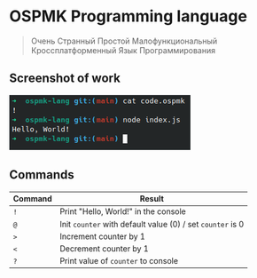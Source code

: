 # OSPMK Programming language

> Очень Странный Простой Малофункциональный Кроссплатформенный Язык Программирования

## Screenshot of work
![Screenshot of work](screenshot.png "Screenshot of work")

## Commands
| Command    | Result                                                     |
| ---------- | ---------------------------------------------------------- |
| `!`        | Print "Hello, World!" in the console                       |
| `@`        | Init `counter` with default value (0) / set `counter` is 0 |
| `>`        | Increment counter by 1                                     |
| `<`        | Decrement counter by 1                                     |
| `?`        | Print value of `counter` to console                        |
